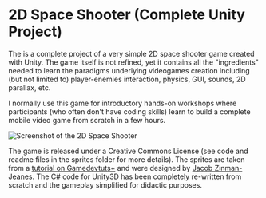 # 2D Space Shooter (Complete Unity Project)

The is a complete project of a very simple 2D space shooter game created with Unity.
The game itself is not refined, yet it contains all the "ingredients"
needed to learn the paradigms underlying videogames creation including (but not limited to) 
player-enemies interaction, physics, GUI, sounds, 2D parallax, etc.

I normally use this game for introductory hands-on workshops where participants 
(who often don't have coding skills) learn to build a complete mobile 
video game from scratch in a few hours.

![Screenshot of the 2D Space Shooter](https://raw.githubusercontent.com/albertobeta/2D-SpaceShooter/master/Assets/Sprites/screenShot.png)

The game is released under a Creative Commons License (see code and
readme files in the sprites folder for more details).
The sprites are taken from a [tutorial on Gamedevtuts+](http://gamedevelopment.tutsplus.com/series/build-a-space-based-shoot-em-up-in-construct-2--gamedev-12704)
and were designed by [Jacob Zinman-Jeanes](http://jeanes.co).
The C# code for Unity3D has been completely re-written from scratch and the gameplay simplified for
didactic purposes.
